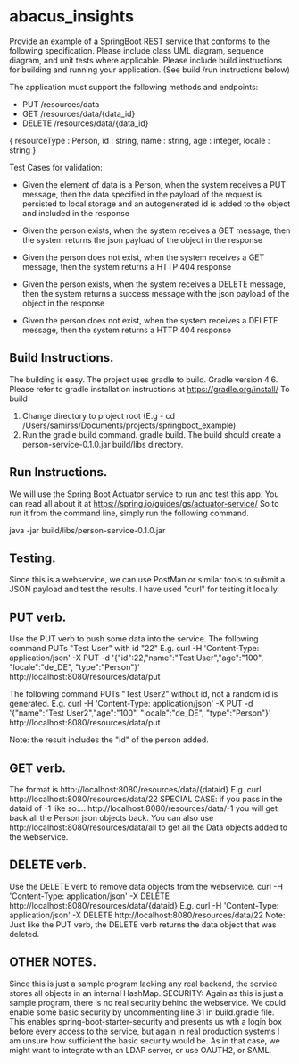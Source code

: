 # abacus_insights
Provide an example of a SpringBoot REST service that conforms to the following specification.
Please include class UML diagram, sequence diagram, and unit tests where applicable.
Please include build instructions for building and running your application. (See build /run instructions below)

The application must support the following methods and endpoints:

* PUT    /resources/data
* GET    /resources/data/{data_id}
* DELETE /resources/data/{data_id}

{
  resourceType : Person,
  id : string,
  name : string,
  age : integer,
  locale : string
}

Test Cases for validation:

* Given the element of data is a Person, 
	when the system receives a PUT message, 
		then the data specified in the payload of the request is persisted to local storage 
		and an autogenerated id is added to the object and included in the response

* Given the person exists,
	when the system receives a GET message,
		then the system returns the json payload of the object in the response

* Given the person does not exist,
	when the system receives a GET message,
		then the system returns a HTTP 404 response

* Given the person exists,
	when the system receives a DELETE message,
		then the system returns a success message with the json payload of the object in the response

* Given the person does not exist,
	when the system receives a DELETE message,
		then the system returns a HTTP 404 response

Build Instructions.
------------------------------
The building is easy. The project uses gradle to build. Gradle version 4.6. Please refer to gradle installation instructions at https://gradle.org/install/
To build
1. Change directory to project root (E.g - cd /Users/samirss/Documents/projects/springboot_example)
2. Run the gradle build command.
    gradle build.
The build should create a person-service-0.1.0.jar build/libs directory.

Run Instructions.
------------------------------
We will use the Spring Boot Actuator service to run and test this app. You can read all about it at https://spring.io/guides/gs/actuator-service/
So to run it from the command line, simply run the following command.

java -jar build/libs/person-service-0.1.0.jar

Testing.
------------------------------
Since this is a webservice, we can use PostMan or similar tools to submit a JSON payload and test the results. I have used "curl" for testing it locally.

PUT verb.
------------------------------
Use the PUT verb to push some data into the service. The following command PUTs "Test User" with id "22"
E.g. curl -H 'Content-Type: application/json' -X PUT -d '{"id":22,"name":"Test User","age":"100", "locale":"de_DE", "type":"Person"}' http://localhost:8080/resources/data/put

The following command PUTs "Test User2" without id, not a random id is generated.
E.g. curl -H 'Content-Type: application/json' -X PUT -d '{"name":"Test User2","age":"100", "locale":"de_DE", "type":"Person"}' http://localhost:8080/resources/data/put

Note: the result includes the "id" of the person added.

GET verb.
------------------------------
The format is http://localhost:8080/resources/data/{dataid}
E.g. curl http://localhost:8080/resources/data/22
SPECIAL CASE: if you pass in the dataid of -1 like so.... http://localhost:8080/resources/data/-1 you will get back all the Person json objects back.
You can also use http://localhost:8080/resources/data/all to get all the Data objects added to the webservice.

DELETE verb.
------------------------------
Use the DELETE verb to remove data objects from the webservice.
curl -H 'Content-Type: application/json' -X DELETE http://localhost:8080/resources/data/{dataid}
E.g. curl -H 'Content-Type: application/json' -X DELETE http://localhost:8080/resources/data/22
Note: Just like the PUT verb, the DELETE verb returns the data object that was deleted.

OTHER NOTES.
------------------------------
Since this is just a sample program lacking any real backend, the service stores all objects in an internal HashMap.
SECURITY: Again as this is just a sample program, there is no real security behind the webservice. We could enable some basic security by uncommenting line 31 in build.gradle file.
This enables spring-boot-starter-security and presents us wth a login box before every access to the service, but again in real production systems I am unsure how sufficient the basic security would be.
As in that case, we might want to integrate with an LDAP server, or use OAUTH2, or SAML.

